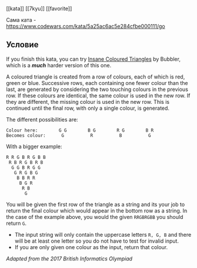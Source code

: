 [[kata]]
[[7kyu]]
[[favorite]]

Сама ката - https://www.codewars.com/kata/5a25ac6ac5e284cfbe000111/go

## Условие
If you finish this kata, you can try [Insane Coloured Triangles](http://www.codewars.com/kata/insane-coloured-triangles) by Bubbler, which is a _**much**_ harder version of this one.

A coloured triangle is created from a row of colours, each of which is red, green or blue. Successive rows, each containing one fewer colour than the last, are generated by considering the two touching colours in the previous row. If these colours are identical, the same colour is used in the new row. If they are different, the missing colour is used in the new row. This is continued until the final row, with only a single colour, is generated.

The different possibilities are:

```
Colour here:        G G        B G        R G        B R
Becomes colour:      G          R          B          G
```

With a bigger example:

```
R R G B R G B B
 R B R G B R B
  G G B R G G
   G R G B G
    B B R R
     B G R
      R B
       G
```

You will be given the first row of the triangle as a string and its your job to return the final colour which would appear in the bottom row as a string. In the case of the example above, you would the given `RRGBRGBB` you should return `G`.

- The input string will only contain the uppercase letters `R, G, B` and there will be at least one letter so you do not have to test for invalid input.
- If you are only given one colour as the input, return that colour.

_Adapted from the 2017 British Informatics Olympiad_